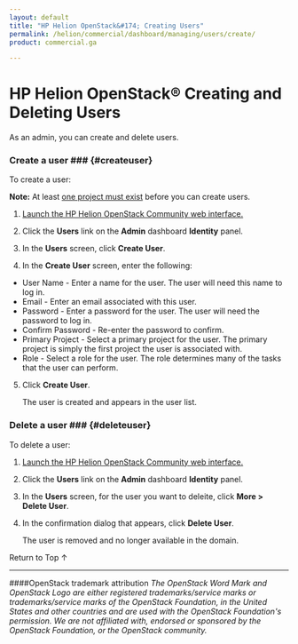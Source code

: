 ```yaml
---
layout: default
title: "HP Helion OpenStack&#174; Creating Users"
permalink: /helion/commercial/dashboard/managing/users/create/
product: commercial.ga

---
```

<!--UNDER REVISION-->

<script>

function PageRefresh {
onLoad="window.refresh"
}

PageRefresh();

</script>

<!--
<p style="font-size: small;"> <a href="/helion/commercial/ga1/install/">&#9664; PREV</a> | <a href="/helion/commercial/ga1/install-overview/">&#9650; UP</a> | <a href="/helion/commercial/ga1/">NEXT &#9654;</a> </p>
-->

# HP Helion OpenStack&#174; Creating and Deleting Users

As an admin, you can create and delete users. </p>

### Create a user ### {#createuser}

To create a user:</p>

**Note:** At least <a href="/helion/community/managing/projects/">one project must exist</a> before you can create users.</p>

1. <a href="/helion/community/dashboard/login/">Launch the HP Helion OpenStack Community web interface.</a></p>

2. Click the <strong>Users</strong> link on the <strong>Admin</strong> dashboard <strong>Identity</strong> panel.</p>

3. In the <strong>Users</strong> screen, click <strong>Create User</strong>.</p>

4. In the <strong>Create User</strong> screen, enter the following:</p>

* User Name - Enter a name for the user. The user will need this name to log in.</li>
* Email - Enter an email associated with this user.</li>
* Password - Enter a password for the user. The user will need the password to log in.</li>
* Confirm Password - Re-enter the password to confirm.</li>
* Primary Project - Select a primary project for the user. The primary project is simply the first project the user is associated with.</li>
* Role - Select a role for the user. The role determines many of the tasks that the user can perform.</li>

5. Click <strong>Create User</strong>.</p>

	The user is created and appears in the user list.</p>

### Delete a user ### {#deleteuser}

To delete a user:</p>

1. <a href="/helion/community/dashboard/login/">Launch the HP Helion OpenStack Community web interface.</a></p>

2. Click the <strong>Users</strong> link on the <strong>Admin</strong> dashboard <strong>Identity</strong> panel.</p>

3. In the <strong>Users</strong> screen, for the user you want to deleite, click <strong>More &gt; Delete User</strong>.</p>

4. In the confirmation dialog that appears, click <strong>Delete User</strong>.</p>

	The user is removed and no longer available in the domain.</p>

<a href="#top" style="padding:14px 0px 14px 0px; text-decoration: none;"> Return to Top &#8593; </a>


----
####OpenStack trademark attribution
*The OpenStack Word Mark and OpenStack Logo are either registered trademarks/service marks or trademarks/service marks of the OpenStack Foundation, in the United States and other countries and are used with the OpenStack Foundation's permission. We are not affiliated with, endorsed or sponsored by the OpenStack Foundation, or the OpenStack community.*